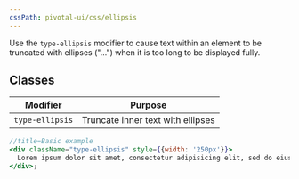 ```yaml
---
cssPath: pivotal-ui/css/ellipsis
---
```


Use the `type-ellipsis` modifier to cause text within an element to be truncated with ellipses ("...") when it is too long to be displayed fully.

## Classes

Modifier | Purpose
---------|--------
`type-ellipsis` | Truncate inner text with ellipses

```jsx harmony
//title=Basic example
<div className="type-ellipsis" style={{width: '250px'}}>
  Lorem ipsum dolor sit amet, consectetur adipisicing elit, sed do eiusmod tempor incididunt ut labore et dolore magna aliqua. Ut enim ad minim veniam, quis nostrud exercitation ullamco laboris nisi ut aliquip ex ea commodo consequat. Duis aute irure dolor in reprehenderit in voluptate velit esse cillum dolore eu fugiat nulla pariatur. Excepteur sint occaecat cupidatat non proident, sunt in culpa qui officia deserunt mollit anim id est laborum.
</div>;
```
